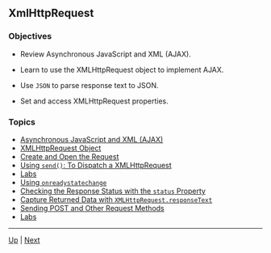 ## XmlHttpRequest

### Objectives
* Review Asynchronous JavaScript and XML (AJAX).

* Learn to use the XMLHttpRequest object to implement AJAX.

* Use `JSON` to parse response text to JSON.

* Set and access XMLHttpRequest properties.

### Topics
*  [Asynchronous JavaScript and XML (AJAX)](ajax.md) 
*  [XMLHttpRequest Object](xhrObject.md) 
*  [Create and Open the Request](createAndOpenRequest.md) 
*  [Using `send()`: To Dispatch a XMLHttpRequest](send.md) 
*  [Labs](get-labs.md) 
*  [Using `onreadystatechange`](onReadyStateChange.md) 
*  [Checking the Response Status with the `status` Property](status.md) 
*  [Capture Returned Data with `XMLHttpRequest.responseText`](responseText.md) 
*  [Sending POST and Other Request Methods](post.md) 
*  [Labs](labs.md) 

<hr>

[Up](../README.md) | [Next](ajax.md)
